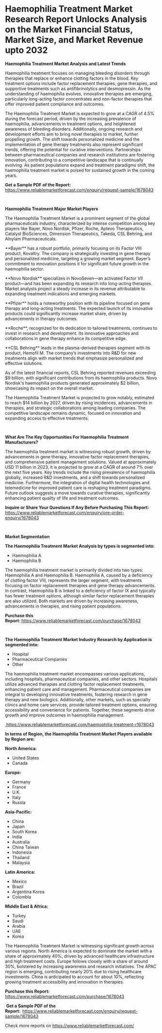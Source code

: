 <p><h1>Haemophilia Treatment Market Research Report Unlocks Analysis on the Market Financial Status, Market Size, and Market Revenue upto 2032</h1></p><p><strong>Haemophilia Treatment Market Analysis and Latest Trends</strong></p>
<p><p>Haemophilia treatment focuses on managing bleeding disorders through therapies that replace or enhance clotting factors in the blood. Key treatment options include factor replacement therapies, gene therapies, and supportive treatments such as antifibrinolytics and desmopressin. As the understanding of haemophilia evolves, innovative therapies are emerging, particularly long-acting factor concentrates and non-factor therapies that offer improved patient compliance and outcomes.</p><p>The Haemophilia Treatment Market is expected to grow at a CAGR of 4.5% during the forecast period, driven by the increasing prevalence of haemophilia, advancements in treatment options, and heightened awareness of bleeding disorders. Additionally, ongoing research and development efforts aim to bring novel therapies to market, further propelling growth. The shift towards personalized medicine and the implementation of gene therapy treatments also represent significant trends, offering the potential for curative interventions. Partnerships between pharmaceutical companies and research institutions are fostering innovation, contributing to a competitive landscape that is continually evolving. As patient populations expand and treatment paradigms shift, the haemophilia treatment market is poised for sustained growth in the coming years.</p></p>
<p><strong>Get a Sample PDF of the Report:&nbsp;</strong> <a href="https://www.reliablemarketforecast.com/enquiry/request-sample/1678043?utm_campaign=3327&utm_medium=2&utm_source=Github&utm_content=ia&utm_term=08032025&utm_id=haemophilia-treatment">https://www.reliablemarketforecast.com/enquiry/request-sample/1678043</a></p>
<p>&nbsp;</p>
<p><strong>Haemophilia Treatment Major Market Players</strong></p>
<p><p>The Haemophilia Treatment Market is a prominent segment of the global pharmaceuticals industry, characterized by intense competition among key players like Bayer, Novo Nordisk, Pfizer, Roche, Aptevo Therapeutics, Catalyst BioSciences, Dimension Therapeutics, Takeda, CSL Behring, and Alnylam Pharmaceuticals.</p><p>**Bayer** has a robust portfolio, primarily focusing on its Factor VIII product, Kovaltry. The company is strategically investing in gene therapy and personalized medicine, targeting a growing market segment. Bayer’s commitment to innovation positions it for significant future growth in the haemophilia sector.</p><p>**Novo Nordisk** specializes in NovoSeven—an activated Factor VII product—and has been expanding its research into long-acting therapies. Market analysts project a steady increase in its revenue attributable to expanding treatment indications and emerging markets.</p><p>**Pfizer** holds a noteworthy position with its pipeline focused on gene therapy and long-acting treatments. The expected launch of its innovative products could significantly increase market share, driven by advancements in therapy outcomes.</p><p>**Roche**, recognized for its dedication to tailored treatments, continues to invest in research and development. Its innovative approaches and collaborations in gene therapy enhance its competitive edge.</p><p>**CSL Behring** leads in the plasma-derived therapies segment with its product, Hemofil M. The company’s investments into R&D for new treatments align with market trends that emphasize personalized and effective solutions.</p><p>As of the latest financial reports, CSL Behring reported revenues exceeding $9 billion, with significant contributions from its haemophilia products. Novo Nordisk's haemophilia products generated approximately $2 billion, showcasing its impact on the overall market.</p><p>The Haemophilia Treatment Market is projected to grow notably, estimated to reach $14 billion by 2027, driven by rising incidences, advancements in therapies, and strategic collaborations among leading companies. The competitive landscape remains dynamic, focused on innovation and expanding access to effective treatments.</p></p>
<p>&nbsp;</p>
<p><strong>What Are The Key Opportunities For Haemophilia Treatment Manufacturers?</strong></p>
<p><p>The haemophilia treatment market is witnessing robust growth, driven by advancements in gene therapy, innovative factor replacement therapies, and comprehensive patient management solutions. Valued at approximately USD 11 billion in 2023, it is projected to grow at a CAGR of around 7% over the next five years. Key trends include the rising prevalence of haemophilia globally, increased R&D investments, and a shift towards personalized medicine. Furthermore, the integration of digital health technologies and telemedicine for improved patient care is reshaping treatment paradigms. Future outlook suggests a move towards curative therapies, significantly enhancing patient quality of life and treatment outcomes.</p></p>
<p><strong>Inquire or Share Your Questions If Any Before Purchasing This Report:</strong> <a href="https://www.reliablemarketforecast.com/enquiry/pre-order-enquiry/1678043?utm_campaign=3327&utm_medium=2&utm_source=Github&utm_content=ia&utm_term=08032025&utm_id=haemophilia-treatment">https://www.reliablemarketforecast.com/enquiry/pre-order-enquiry/1678043</a></p>
<p>&nbsp;</p>
<p><strong>Market Segmentation</strong></p>
<p><strong>The Haemophilia Treatment Market Analysis by types is segmented into:</strong></p>
<p><ul><li>Haemophilia A</li><li>Haemophilia B</li></ul></p>
<p><p>The haemophilia treatment market is primarily divided into two types: Haemophilia A and Haemophilia B. Haemophilia A, caused by a deficiency of clotting factor VIII, represents the larger segment, with treatments focusing on factor replacement therapies and gene therapy advancements. In contrast, Haemophilia B is linked to a deficiency of factor IX and typically has fewer treatment options, although similar factor replacement therapies are also utilized. Both markets are driven by increasing awareness, advancements in therapies, and rising patient populations.</p></p>
<p><strong>Purchase this Report:&nbsp;</strong><a href="https://www.reliablemarketforecast.com/purchase/1678043?utm_campaign=3327&utm_medium=2&utm_source=Github&utm_content=ia&utm_term=08032025&utm_id=haemophilia-treatment">https://www.reliablemarketforecast.com/purchase/1678043</a></p>
<p>&nbsp;</p>
<p><strong>The Haemophilia Treatment Market Industry Research by Application is segmented into:</strong></p>
<p><ul><li>Hospital</li><li>Pharmaceutical Companies</li><li>Other</li></ul></p>
<p><p>The haemophilia treatment market encompasses various applications, including hospitals, pharmaceutical companies, and other sectors. Hospitals utilize advanced therapies and clotting factor replacement treatments, enhancing patient care and management. Pharmaceutical companies are integral to developing innovative treatments, fostering research in gene therapy and new biologics. Additionally, other markets, such as specialty clinics and home care services, provide tailored treatment options, ensuring accessibility and convenience for patients. Together, these segments drive growth and improve outcomes in haemophilia management.</p></p>
<p><a href="https://www.reliablemarketforecast.com/haemophilia-treatment-r1678043?utm_campaign=3327&utm_medium=2&utm_source=Github&utm_content=ia&utm_term=08032025&utm_id=haemophilia-treatment">&nbsp;https://www.reliablemarketforecast.com/haemophilia-treatment-r1678043</a></p>
<p><strong>In terms of Region, the Haemophilia Treatment Market Players available by Region are:</strong></p>
<p>
    <p> <strong> North America: </strong>
        <ul>
            <li>United States</li>
            <li>Canada</li>
        </ul>
        </p> 
    <p> <strong> Europe: </strong>
        <ul>
            <li>Germany</li>
            <li>France</li>
            <li>U.K.</li>
            <li>Italy</li>
            <li>Russia</li>
        </ul>
        </p> 
    <p> <strong> Asia-Pacific: </strong>
        <ul>
            <li>China</li>
            <li>Japan</li>
            <li>South Korea</li>
            <li>India</li>
            <li>Australia</li>
            <li>China Taiwan</li>
            <li>Indonesia</li>
            <li>Thailand</li>
            <li>Malaysia</li>
        </ul>
        </p> 
    <p> <strong> Latin America: </strong>
        <ul>
            <li>Mexico</li>
            <li>Brazil</li>
            <li>Argentina Korea</li>
            <li>Colombia</li>
        </ul>
        </p> 
    <p> <strong> Middle East & Africa: </strong>
        <ul>
            <li>Turkey</li>
            <li>Saudi</li>
            <li>Arabia</li>
            <li>UAE</li>
            <li>Korea</li>
        </ul>
    </p>
    </p>
<p><p>The Haemophilia Treatment Market is witnessing significant growth across various regions. North America is expected to dominate the market with a share of approximately 40%, driven by advanced healthcare infrastructure and high treatment costs. Europe follows closely with a share of around 30%, bolstered by increasing awareness and research initiatives. The APAC region is emerging, contributing nearly 20% due to rising healthcare investments. China is anticipated to account for about 10%, reflecting growing treatment accessibility and innovation in therapies.</p></p>
<p><strong>Purchase this Report: </strong><a href="https://www.reliablemarketforecast.com/purchase/1678043?utm_campaign=3327&utm_medium=2&utm_source=Github&utm_content=ia&utm_term=08032025&utm_id=haemophilia-treatment">https://www.reliablemarketforecast.com/purchase/1678043</a></p>
<p>&nbsp;<strong>Get a Sample PDF of the Report:&nbsp;&nbsp;</strong><a href="https://www.reliablemarketforecast.com/enquiry/request-sample/1678043?utm_campaign=3327&utm_medium=2&utm_source=Github&utm_content=ia&utm_term=08032025&utm_id=haemophilia-treatment">https://www.reliablemarketforecast.com/enquiry/request-sample/1678043</a></p>
<p><strong></strong></p>
<p>Check more reports on <a href="https://www.reliablemarketforecast.com/?utm_campaign=3327&utm_medium=2&utm_source=Github&utm_content=ia&utm_term=08032025&utm_id=haemophilia-treatment">https://www.reliablemarketforecast.com/</a></p>